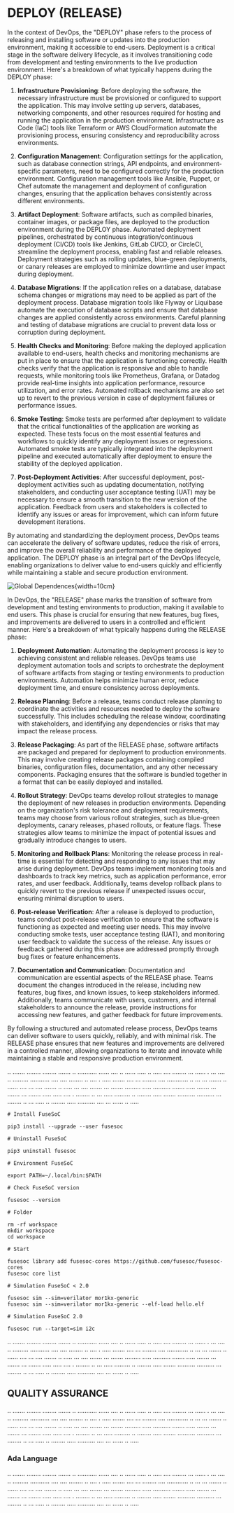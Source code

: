 # DEPLOY (RELEASE)

In the context of DevOps, the "DEPLOY" phase refers to the process of releasing and installing software or updates into the production environment, making it accessible to end-users. Deployment is a critical stage in the software delivery lifecycle, as it involves transitioning code from development and testing environments to the live production environment. Here's a breakdown of what typically happens during the DEPLOY phase:

1. **Infrastructure Provisioning**: Before deploying the software, the necessary infrastructure must be provisioned or configured to support the application. This may involve setting up servers, databases, networking components, and other resources required for hosting and running the application in the production environment. Infrastructure as Code (IaC) tools like Terraform or AWS CloudFormation automate the provisioning process, ensuring consistency and reproducibility across environments.

2. **Configuration Management**: Configuration settings for the application, such as database connection strings, API endpoints, and environment-specific parameters, need to be configured correctly for the production environment. Configuration management tools like Ansible, Puppet, or Chef automate the management and deployment of configuration changes, ensuring that the application behaves consistently across different environments.

3. **Artifact Deployment**: Software artifacts, such as compiled binaries, container images, or package files, are deployed to the production environment during the DEPLOY phase. Automated deployment pipelines, orchestrated by continuous integration/continuous deployment (CI/CD) tools like Jenkins, GitLab CI/CD, or CircleCI, streamline the deployment process, enabling fast and reliable releases. Deployment strategies such as rolling updates, blue-green deployments, or canary releases are employed to minimize downtime and user impact during deployment.

4. **Database Migrations**: If the application relies on a database, database schema changes or migrations may need to be applied as part of the deployment process. Database migration tools like Flyway or Liquibase automate the execution of database scripts and ensure that database changes are applied consistently across environments. Careful planning and testing of database migrations are crucial to prevent data loss or corruption during deployment.

5. **Health Checks and Monitoring**: Before making the deployed application available to end-users, health checks and monitoring mechanisms are put in place to ensure that the application is functioning correctly. Health checks verify that the application is responsive and able to handle requests, while monitoring tools like Prometheus, Grafana, or Datadog provide real-time insights into application performance, resource utilization, and error rates. Automated rollback mechanisms are also set up to revert to the previous version in case of deployment failures or performance issues.

6. **Smoke Testing**: Smoke tests are performed after deployment to validate that the critical functionalities of the application are working as expected. These tests focus on the most essential features and workflows to quickly identify any deployment issues or regressions. Automated smoke tests are typically integrated into the deployment pipeline and executed automatically after deployment to ensure the stability of the deployed application.

7. **Post-Deployment Activities**: After successful deployment, post-deployment activities such as updating documentation, notifying stakeholders, and conducting user acceptance testing (UAT) may be necessary to ensure a smooth transition to the new version of the application. Feedback from users and stakeholders is collected to identify any issues or areas for improvement, which can inform future development iterations.

By automating and standardizing the deployment process, DevOps teams can accelerate the delivery of software updates, reduce the risk of errors, and improve the overall reliability and performance of the deployed application. The DEPLOY phase is an integral part of the DevOps lifecycle, enabling organizations to deliver value to end-users quickly and efficiently while maintaining a stable and secure production environment.

![Global Dependences](assets/chapter6/dependences-global.svg){width=10cm}

In DevOps, the "RELEASE" phase marks the transition of software from development and testing environments to production, making it available to end users. This phase is crucial for ensuring that new features, bug fixes, and improvements are delivered to users in a controlled and efficient manner. Here's a breakdown of what typically happens during the RELEASE phase:

1. **Deployment Automation**: Automating the deployment process is key to achieving consistent and reliable releases. DevOps teams use deployment automation tools and scripts to orchestrate the deployment of software artifacts from staging or testing environments to production environments. Automation helps minimize human error, reduce deployment time, and ensure consistency across deployments.

2. **Release Planning**: Before a release, teams conduct release planning to coordinate the activities and resources needed to deploy the software successfully. This includes scheduling the release window, coordinating with stakeholders, and identifying any dependencies or risks that may impact the release process.

3. **Release Packaging**: As part of the RELEASE phase, software artifacts are packaged and prepared for deployment to production environments. This may involve creating release packages containing compiled binaries, configuration files, documentation, and any other necessary components. Packaging ensures that the software is bundled together in a format that can be easily deployed and installed.

4. **Rollout Strategy**: DevOps teams develop rollout strategies to manage the deployment of new releases in production environments. Depending on the organization's risk tolerance and deployment requirements, teams may choose from various rollout strategies, such as blue-green deployments, canary releases, phased rollouts, or feature flags. These strategies allow teams to minimize the impact of potential issues and gradually introduce changes to users.

5. **Monitoring and Rollback Plans**: Monitoring the release process in real-time is essential for detecting and responding to any issues that may arise during deployment. DevOps teams implement monitoring tools and dashboards to track key metrics, such as application performance, error rates, and user feedback. Additionally, teams develop rollback plans to quickly revert to the previous release if unexpected issues occur, ensuring minimal disruption to users.

6. **Post-release Verification**: After a release is deployed to production, teams conduct post-release verification to ensure that the software is functioning as expected and meeting user needs. This may involve conducting smoke tests, user acceptance testing (UAT), and monitoring user feedback to validate the success of the release. Any issues or feedback gathered during this phase are addressed promptly through bug fixes or feature enhancements.

7. **Documentation and Communication**: Documentation and communication are essential aspects of the RELEASE phase. Teams document the changes introduced in the release, including new features, bug fixes, and known issues, to keep stakeholders informed. Additionally, teams communicate with users, customers, and internal stakeholders to announce the release, provide instructions for accessing new features, and gather feedback for future improvements.

By following a structured and automated release process, DevOps teams can deliver software to users quickly, reliably, and with minimal risk. The RELEASE phase ensures that new features and improvements are delivered in a controlled manner, allowing organizations to iterate and innovate while maintaining a stable and responsive production environment.

.. ....... ........ ........ ....... .. ........... ...... .... .. ...... ..... .. ..... .... ........ ... ...... . ... .... .. ......... ........... .... .... ........ .. .... . ..... ....... .... ... ........ .... ............ .. ... ... ....... .. ...... .... ... .... ....... .. ..... ... .... ....... ... ....... ......... ..... .......... ....... ..... ....... ... ....... ... ....... ..... ..... .... . ........ .. ... ..... ......... .. ........ ..... ....... .......... .......... ... ........ .. ... ..... .. ........ ..... .......... .... ... ...... .. .....

```
# Install FuseSoC

pip3 install --upgrade --user fusesoc

# Uninstall FuseSoC

pip3 uninstall fusesoc

# Environment FuseSoC

export PATH=~/.local/bin:$PATH

# Check FuseSoC version

fusesoc --version

# Folder

rm -rf workspace
mkdir workspace
cd workspace

# Start

fusesoc library add fusesoc-cores https://github.com/fusesoc/fusesoc-cores
fusesoc core list

# Simulation FuseSoC < 2.0

fusesoc sim --sim=verilator mor1kx-generic
fusesoc sim --sim=verilator mor1kx-generic --elf-load hello.elf

# Simulation FuseSoC 2.0

fusesoc run --target=sim i2c
```

.. ....... ........ ........ ....... .. ........... ...... .... .. ...... ..... .. ..... .... ........ ... ...... . ... .... .. ......... ........... .... .... ........ .. .... . ..... ....... .... ... ........ .... ............ .. ... ... ....... .. ...... .... ... .... ....... .. ..... ... .... ....... ... ....... ......... ..... .......... ....... ..... ....... ... ....... ... ....... ..... ..... .... . ........ .. ... ..... ......... .. ........ ..... ....... .......... .......... ... ........ .. ... ..... .. ........ ..... .......... .... ... ...... .. .....

## QUALITY ASSURANCE

.. ....... ........ ........ ....... .. ........... ...... .... .. ...... ..... .. ..... .... ........ ... ...... . ... .... .. ......... ........... .... .... ........ .. .... . ..... ....... .... ... ........ .... ............ .. ... ... ....... .. ...... .... ... .... ....... .. ..... ... .... ....... ... ....... ......... ..... .......... ....... ..... ....... ... ....... ... ....... ..... ..... .... . ........ .. ... ..... ......... .. ........ ..... ....... .......... .......... ... ........ .. ... ..... .. ........ ..... .......... .... ... ...... .. .....

### Ada Language

.. ....... ........ ........ ....... .. ........... ...... .... .. ...... ..... .. ..... .... ........ ... ...... . ... .... .. ......... ........... .... .... ........ .. .... . ..... ....... .... ... ........ .... ............ .. ... ... ....... .. ...... .... ... .... ....... .. ..... ... .... ....... ... ....... ......... ..... .......... ....... ..... ....... ... ....... ... ....... ..... ..... .... . ........ .. ... ..... ......... .. ........ ..... ....... .......... .......... ... ........ .. ... ..... .. ........ ..... .......... .... ... ...... .. .....
